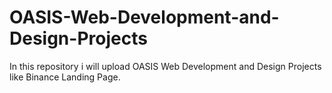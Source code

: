 # OASIS-Web-Development-and-Design-Projects
In this repository i will upload OASIS  Web Development and  Design Projects like Binance Landing Page.
